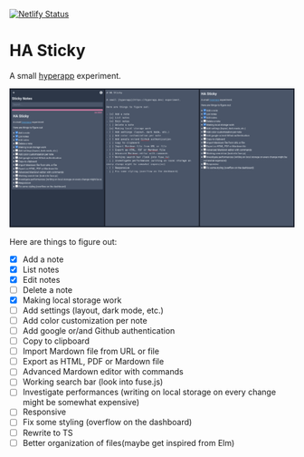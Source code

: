 [![Netlify Status](https://api.netlify.com/api/v1/badges/a29cecf3-423e-405c-a688-39e42c24aed8/deploy-status)](https://app.netlify.com/sites/ha-sticky/deploys)

# HA Sticky

A small [hyperapp](https://hyperapp.dev) experiment.

![HA Sticky current state](.github/ha-sticky.png)

Here are things to figure out:

-   [x] Add a note
-   [x] List notes
-   [x] Edit notes
-   [ ] Delete a note
-   [x] Making local storage work
-   [ ] Add settings (layout, dark mode, etc.)
-   [ ] Add color customization per note
-   [ ] Add google or/and Github authentication
-   [ ] Copy to clipboard
-   [ ] Import Mardown file from URL or file
-   [ ] Export as HTML, PDF or Mardown file
-   [ ] Advanced Mardown editor with commands
-   [ ] Working search bar (look into fuse.js)
-   [ ] Investigate performances (writing on local storage on every change might be somewhat expensive)
-   [ ] Responsive
-   [ ] Fix some styling (overflow on the dashboard)
-   [ ] Rewrite to TS
-   [ ] Better organization of files(maybe get inspired from Elm)
